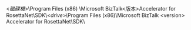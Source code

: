 <span data-ttu-id="5ec3a-101">\<*磁碟機*\>\Program Files (x86) \Microsoft BizTalk\<版本\>Accelerator for RosettaNet\SDK\\</span><span class="sxs-lookup"><span data-stu-id="5ec3a-101">\<*drive*\>\Program Files (x86)\Microsoft BizTalk \<version\> Accelerator for RosettaNet\SDK\\</span></span>
